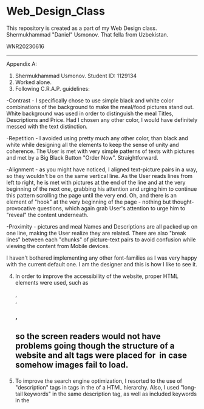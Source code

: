 # Web_Design_Class
This repository is created as a part of my Web Design class.
Shermukhammad "Daniel" Usmonov. That fella from Uzbekistan.

WNR20230616
____________________________________________________________
Appendix A: 
1. Shermukhammad Usmonov. Student ID: 1129134
2. Worked alone.
3. Following C.R.A.P. guidelines:

-Contrast - I specifically chose to use simple black and white color combinations of the background to make the meal/food pictures stand out. White background was used in order to distinguish the meal Titles, Descriptions and Price. Had I chosen any other color, I would have definitely messed with the text distinction. 

-Repetition - I avoided using pretty much any other color, than black and white while designing all the elements to keep the sense of unity and coherence. The User is met with very simple patterns of texts with pictures and met by a Big Black Button "Order Now". Straightforward.

-Alignment - as you might have noticed, I aligned text-picture pairs in a way, so they wouldn't be on the same vertical line. As the User reads lines from left to right, he is met with pictures at the end of the line and at the very beginning of the next one, grabbing his attention and urging him to continue this pattern scrolling the page until the very end.
Oh, and there is an element of "hook" at the very beginning of the page - nothing but thought-provocative questions, which again grab User's attention to urge him to "reveal" the content underneath.

-Proximity - pictures and meal Names and Descriptions are all packed up on one line, making the User realize they are related. There are also "break lines" between each "chunks" of picture-text pairs to avoid confusion while viewing the content from Mobile devices. 

I haven't bothered implementing any other font-families as I was very happy with the current default one. I am the designer and this is how I like to see it. 

4. In order to improve the accessibility of the website, proper HTML elements were used, such as <section>, <nav>, <h1>, <h2> so the screen readers would not have problems going though the structure of a website and alt tags were placed for <img> in case somehow images fail to load. 

5. To improve the search engine optimization, I resorted to the use of "description" tags in <meta> tags in the <head> of a HTML hierarchy. Also, I used "long-tail keywords" in the same description tag, as well as included keywords in the <title> elements of both pages. The text content throughout the pages is not some filler lorems, but actual readable texts with common keywords being added. 